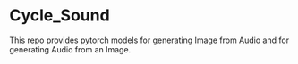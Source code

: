 # Cycle_Sound
This repo provides pytorch models for generating Image from Audio and for generating Audio from an Image. 
